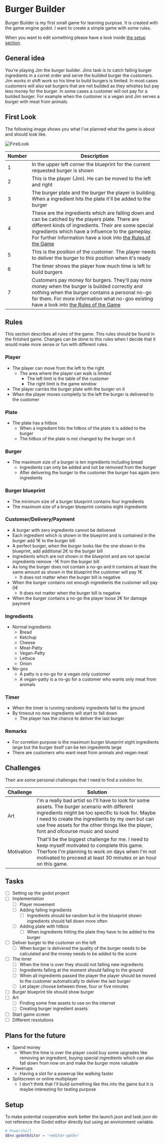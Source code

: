 # Burger Builder

Burger Builder is my first small game for learning purpose. It is created with the game engine godot. I want to create a simple game with some rules.

When you want to edit something please have a look inside [the setup section][Setup].

## General idea

You're playing Jim the burger builder. Jims task is to catch falling burger ingredients in a corret order and serve the builded burger the customers. Jim works in shift work so his time to build burgers is limited. In most cases customers will also eat burgers that are not builded as they whishes but pay less money for the burger. In some cases a customer will not pay for a builded burger. For example when the customer is a vegan and Jim serves a burger with meat from animals.

## First Look

The following image shows you what I've planned what the game is about and should look like.

![FirstLook]

Number | Description
--- | ---
1 | In the upper left corner the blueprint for the current requested burger is shown
2 | This is the player (Jim). He can be moved to the left and right
3 | The burger plate and the burger the player is building. When a ingredient hits the plate it'll be added to the burger
4 | These are the ingredients which are falling down and can be catched by the players plate. There are different kinds of ingredients. Their are some special ingredients which have a influence to the gameplay. For further information have a look into [the Rules of the Game][Rules]
5 | This is the position of the customer. The player needs to deliver the burger to this position when it's ready
6 | The timer shows the player how much time is left to build burgers
7 | Customers pay money for burgers. They'll pay more money when the burger is builded correctly and nothing when the burger contains a personal no-go for them. For more information what no-gos existing have a look into [the Rules of the Game][Rules]

## Rules

This section describes all rules of the game. This rules should be found in the finished game. Changes can be done to this rules when I decide that it would make more sense or fun with different rules.

### Player

* The player can move from the left to the right
  * The area where the player can walk is limited
    * The left limit is the table of the customer
    * The right limit is the game window
* The player carries the burger plate with the burger on it
* When the player moves completly to the left the burger is delivered to the customer

### Plate

* The plate has a hitbox
  * When a ingredient hits the hitbox of the plate it is added to the burger
  * The hitbox of the plate is not changed by the burger on it

### Burger

* The maximum size of a burger is ten ingredients including bread
  * Ingredients can only be added and not be removed from the burger
  * After delivering the burger to the customer the burger has again zero ingredients

### Burger blueprint

* The minimum size of a burger blueprint contains four ingredients
* The maximum size of a bruger blueprint contains eight ingredients

### Customer/Delivery/Payment

* A burger with zero ingredients cannot be delivered
* Each ingredient which is shown in the blueprint and is contained in the burger add 1€ to the burger bill
* A perfect burger, when the burger looks like the one shown in the blueprint, add additional 2€ to the burger bill
* Ingredients which are not shown in the blueprint and are not special ingredients remove -1€ from the burger bill
* As long the burger does not contain a no-go and it contains at least the same amount as shown in the blueprint the customer will pay 1€
  * It does not matter when the burger bill is negative
* When the burger contains not enough ingredients the customer will pay 0€
  * It does not matter when the burger bill is negative
* When the burger contains a no-go the player loose 2€ for damage payment

### Ingredients

* Normal ingredients
  * Bread
  * Ketchup
  * Cheese
  * Meat-Patty
  * Vegan-Patty
  * Lettuce
  * Onion
* No-gos
  * A patty is a no-go for a vegan only customer
  * A vegan-patty is a no-go for a customer who wants only meat from animals

### Timer

* When the timer is running randomly ingredients fall to the ground
* By timeout no new ingredients will start to fall down
  * The player has the chance to deliver the last burger

### Remarks

* For corretion purpose is the maximum burger blueprint eight ingredients large but the burger itself can be ten ingredients large
* There are customers who want meat from animals and vegan meat


## Challenges

Their are some personal challenges that I need to find a solution for.

Challenge | Solution
--- | ---
Art | I'm a really bad artist so I'll have to look for some assets. The burger scenario with different ingredients might be too specific to look for. Maybe I need to create the ingredients by my own but can use free assets for the other things like the player, font and ofcourse music and sound
Motivation | That'll be the biggest challenge for me. I need to keep myself motivated to complete this game. Therfore I'm planning to work on days when I'm not motivated to proceed at least 30 minutes or an hour on this game.

## Tasks

- [ ] Setting up the godot project
- [ ] Implementation
  - [ ] Player movement
  - [ ] Adding falling ingredients
    - [ ] Ingredients should be random but in the blueprint shown ingredients should fall down more often
  - [ ] Adding plate with hitbox
    - [ ] When ingredients hitting the plate they have to be added to the burger
- [ ] Deliver burger to the customer on the left
  - [ ] When burger is delivered the quality of the burger needs to be calculated and the money needs to be added to the score 
- [ ] The timer
  - [ ] When the time is over they should not falling new ingredients
  - [ ] Ingredients falling at the moment should falling to the ground
  - [ ] When all ingredients passed the player the player should be moved to the customer automatically to deliver the last burger
  - [ ] Let player choose between three, four or five minutes
- [ ] Burger blueprint tile should show burger
- [ ] Art
  - [ ] Finding some free assets to use on the internet
  - [ ] Creating burger ingredient assets
- [ ] Start game screen
- [ ] Different resolutions

## Plans for the future

* Spend money
  * When the time is over the player could buy some upgrades like removing an ingredient, buying special ingredients which can also fall down from now on and make the burger more valuable
* Powerups
  * Having a slot for a powerup like walking faster
* Splitscreen or online multiplayer
  * I don't think that I'll build something like this into the game but it is maybe interesting for testing purpose

## Setup

To make potential cooperative work better the launch.json and task.json do not reference the Godot editor directly but using an environment variable.

```powershell
# Powershell
$Env:godotEditor = '<editor-path>'
```

[FirstLook]: Pitch/FirstLook.svg
[Rules]: #rules
[Setup]: #setup